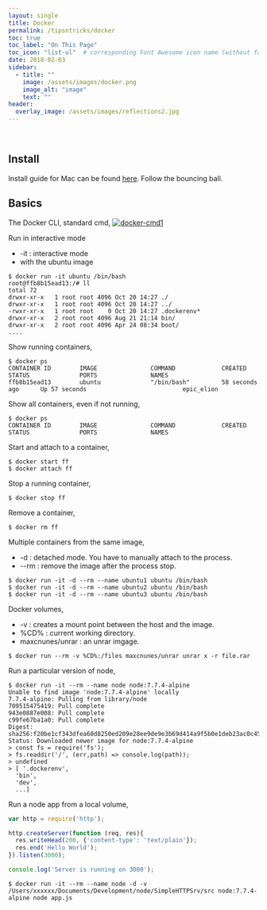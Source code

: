 ```yaml
---
layout: single
title: Docker
permalink: /tipsntricks/docker
toc: true
toc_label: "On This Page"
toc_icon: "list-ul"  # corresponding Font Awesome icon name (without fa prefix)
date: 2018-02-03
sidebar:
  - title: ""
    image: /assets/images/docker.png
    image_alt: "image"
    text: ""
header:
  overlay_image: /assets/images/reflections2.jpg
---
```

<br>

## Install
Install guide for Mac can be found [here](https://docs.docker.com/docker-for-mac/install/). Follow the bouncing ball.

## Basics
The Docker CLI, standard cmd,
<a href="{{ site.baseurl }}/assets/images/docker-cmd1.png"><img src="{{ site.baseurl }}/assets/images/docker-cmd1.png" alt="docker-cmd1"></a>

Run in interactive mode
* -it : interactive mode
* with the ubuntu image

```
$ docker run -it ubuntu /bin/bash
root@ffb8b15ead13:/# ll
total 72
drwxr-xr-x   1 root root 4096 Oct 20 14:27 ./
drwxr-xr-x   1 root root 4096 Oct 20 14:27 ../
-rwxr-xr-x   1 root root    0 Oct 20 14:27 .dockerenv*
drwxr-xr-x   2 root root 4096 Aug 21 21:14 bin/
drwxr-xr-x   2 root root 4096 Apr 24 08:34 boot/
....
```

Show running containers,
```
$ docker ps
CONTAINER ID        IMAGE               COMMAND             CREATED             STATUS              PORTS               NAMES
ffb8b15ead13        ubuntu              "/bin/bash"         58 seconds ago      Up 57 seconds                           epic_elion
```

Show all containers, even if not running,
```
$ docker ps
CONTAINER ID        IMAGE               COMMAND             CREATED             STATUS              PORTS               NAMES
```

Start and attach to a container,
```
$ docker start ff
$ docker attach ff
```

Stop a running container,
```
$ docker stop ff
```

Remove a container,
```
$ docker rm ff
```

Multiple containers from the same image,
* -d : detached mode. You have to manually attach to the process.
* --rm : remove the image after the process stop.

```
$ docker run -it -d --rm --name ubuntu1 ubuntu /bin/bash
$ docker run -it -d --rm --name ubuntu2 ubuntu /bin/bash
$ docker run -it -d --rm --name ubuntu3 ubuntu /bin/bash
```

Docker volumes,
* -v : creates a mount point between the host and the image.
* %CD% : current working directory.
* maxcnunes/unrar : an unrar imgage.

```
$ docker run --rm -v %CD%:/files maxcnunes/unrar unrar x -r file.rar
```

Run a particular version of node,
```
$ docker run -it --rm --name node node:7.7.4-alpine
Unable to find image 'node:7.7.4-alpine' locally
7.7.4-alpine: Pulling from library/node
709515475419: Pull complete
943e0887e008: Pull complete
c99fe67ba1a0: Pull complete
Digest: sha256:f20be1cf343dfea60d8250ed209e28ee9de9e3b69d414a9f5b0e1deb23ac0c45
Status: Downloaded newer image for node:7.7.4-alpine
> const fs = require('fs');
> fs.readdir('/', (err,path) => console.log(path));
> undefined
> [ '.dockerenv',
  'bin',
  'dev',
  ...]
```

Run a node app from a local volume,

```javascript
var http = require('http');

http.createServer(function (req, res){
  res.writeHead(200, {'content-type': 'text/plain'});
  res.end('Hello World');
}).listen(3000);

console.log('Server is running on 3000');
```

```
$ docker run -it --rm --name node -d -v /Users/xxxxxx/Documents/Development/node/SimpleHTTPSrv/src node:7.7.4-alpine node app.js
```
